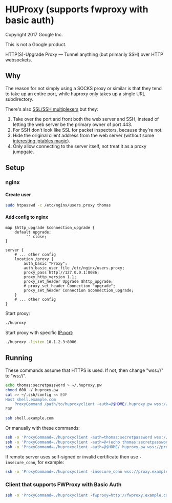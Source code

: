 # HUProxy (supports fwproxy with basic auth)

Copyright 2017 Google Inc.

This is not a Google product.

HTTP(S)-Upgrade Proxy — Tunnel anything (but primarily SSH) over HTTP
websockets.

## Why

The reason for not simply using a SOCKS proxy or similar is that they tend to
take up an entire port, while huproxy only takes up a single URL subdirectory.

There's also
[SSL/SSH multiplexers](http://www.rutschle.net/tech/sslh.shtml)
but they:

1. Take over the port and front both the web server and SSH, instead of letting
   the web server be the primary owner of port 443.
2. For SSH don't look like SSL for packet inspectors, because they're not.
3. Hide the original client address from the web server (without some
   [interesting iptables magic](https://github.com/yrutschle/sslh#transparent-proxy-support)).
4. Only allow connecting to the server itself, not treat it as a proxy jumpgate.

## Setup

### nginx

#### Create user

```bash
sudo htpasswd -c /etc/nginx/users.proxy thomas
```

#### Add config to nginx

```nginx
map $http_upgrade $connection_upgrade {
    default upgrade;
         '' close;
}

server {
    # ... other config
    location /proxy {
        auth_basic "Proxy";
        auth_basic_user_file /etc/nginx/users.proxy;
        proxy_pass http://127.0.0.1:8086;
        proxy_http_version 1.1;
        proxy_set_header Upgrade $http_upgrade;
        # proxy_set_header Connection "upgrade";
        proxy_set_header Connection $connection_upgrade;
    }
    # ... other config
}

```

Start proxy:

```bash
./huproxy
```

Start proxy with specific <IP:port>:

```bash
./huproxy -listen 10.1.2.3:8086
```

## Running

These commands assume that HTTPS is used. If not, then change "wss://"
to "ws://".

```bash
echo thomas:secretpassword > ~/.huproxy.pw
chmod 600 ~/.huproxy.pw
cat >> ~/.ssh/config << EOF
Host shell.example.com
    ProxyCommand /path/to/huproxyclient -auth=@$HOME/.huproxy.pw wss://proxy.example.com/proxy/%h/%p
EOF

ssh shell.example.com
```

Or manually with these commands:

```bash
ssh -o 'ProxyCommand=./huproxyclient -auth=thomas:secretpassword wss://proxy.example.com/proxy/%h/%p' shell.example.com
ssh -o 'ProxyCommand=./huproxyclient -auth=@<(echo thomas:secretpassword) wss://proxy.example.com/proxy/%h/%p' shell.example.com
ssh -o 'ProxyCommand=./huproxyclient -auth=@$HOME/.huproxy.pw wss://proxy.example.com/proxy/%h/%p' shell.example.com
```

If remote server uses self-signed or invalid certificate then use `-insecure_conn`, for example:

```bash
ssh -o 'ProxyCommand=./huproxyclient -insecure_conn wss://proxy.example.com/proxy/%h/%p' shell.example.com
```

### Client that supports FWProxy with Basic Auth
```bash
ssh -o 'ProxyCommand=./huproxyclient -fwproxy=http://fwproxy.example.com -fwpuser=foo -fwppass=bar wss://proxy.example.com/proxy/%h/%p' shell.example.com
```